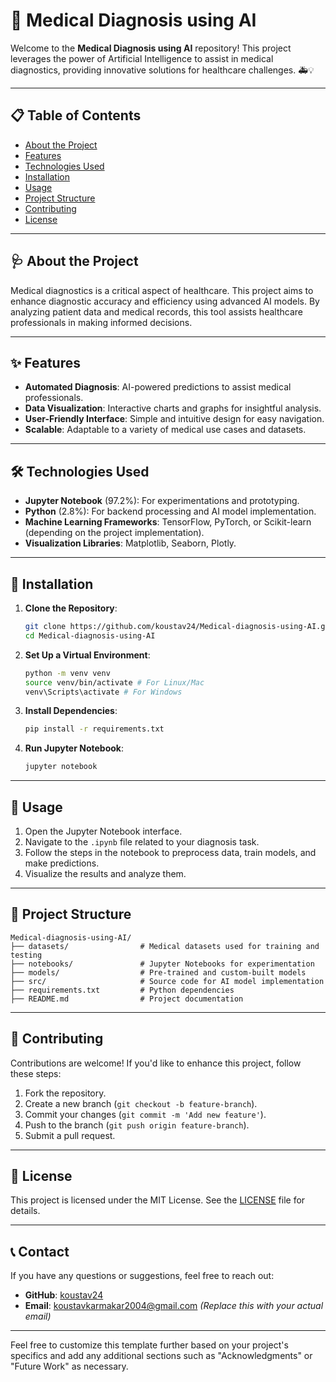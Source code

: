 # 🧠 Medical Diagnosis using AI

Welcome to the **Medical Diagnosis using AI** repository! This project leverages the power of Artificial Intelligence to assist in medical diagnostics, providing innovative solutions for healthcare challenges. 🚑💡

---

## 📋 Table of Contents
- [About the Project](#about-the-project)
- [Features](#features)
- [Technologies Used](#technologies-used)
- [Installation](#installation)
- [Usage](#usage)
- [Project Structure](#project-structure)
- [Contributing](#contributing)
- [License](#license)

---

## 🩺 About the Project

Medical diagnostics is a critical aspect of healthcare. This project aims to enhance diagnostic accuracy and efficiency using advanced AI models. By analyzing patient data and medical records, this tool assists healthcare professionals in making informed decisions.

---

## ✨ Features

- **Automated Diagnosis**: AI-powered predictions to assist medical professionals.
- **Data Visualization**: Interactive charts and graphs for insightful analysis.
- **User-Friendly Interface**: Simple and intuitive design for easy navigation.
- **Scalable**: Adaptable to a variety of medical use cases and datasets.

---

## 🛠 Technologies Used

- **Jupyter Notebook** (97.2%): For experimentations and prototyping.
- **Python** (2.8%): For backend processing and AI model implementation.
- **Machine Learning Frameworks**: TensorFlow, PyTorch, or Scikit-learn (depending on the project implementation).
- **Visualization Libraries**: Matplotlib, Seaborn, Plotly.

---

## 🚀 Installation

1. **Clone the Repository**:
    ```bash
    git clone https://github.com/koustav24/Medical-diagnosis-using-AI.git
    cd Medical-diagnosis-using-AI
    ```

2. **Set Up a Virtual Environment**:
    ```bash
    python -m venv venv
    source venv/bin/activate # For Linux/Mac
    venv\Scripts\activate # For Windows
    ```

3. **Install Dependencies**:
    ```bash
    pip install -r requirements.txt
    ```

4. **Run Jupyter Notebook**:
    ```bash
    jupyter notebook
    ```

---

## 📖 Usage

1. Open the Jupyter Notebook interface.
2. Navigate to the `.ipynb` file related to your diagnosis task.
3. Follow the steps in the notebook to preprocess data, train models, and make predictions.
4. Visualize the results and analyze them.

---

## 📂 Project Structure

```
Medical-diagnosis-using-AI/
├── datasets/                # Medical datasets used for training and testing
├── notebooks/               # Jupyter Notebooks for experimentation
├── models/                  # Pre-trained and custom-built models
├── src/                     # Source code for AI model implementation
├── requirements.txt         # Python dependencies
├── README.md                # Project documentation
```

---

## 🙌 Contributing

Contributions are welcome! If you'd like to enhance this project, follow these steps:

1. Fork the repository.
2. Create a new branch (`git checkout -b feature-branch`).
3. Commit your changes (`git commit -m 'Add new feature'`).
4. Push to the branch (`git push origin feature-branch`).
5. Submit a pull request.

---

## 📜 License

This project is licensed under the MIT License. See the [LICENSE](LICENSE) file for details.

---

## 📞 Contact

If you have any questions or suggestions, feel free to reach out:

- **GitHub**: [koustav24](https://github.com/koustav24)
- **Email**: [koustavkarmakar2004@gmail.com](mailto:kosuatvkarmakar2004@gmail.com) *(Replace this with your actual email)*

---

Feel free to customize this template further based on your project's specifics and add any additional sections such as "Acknowledgments" or "Future Work" as necessary.
